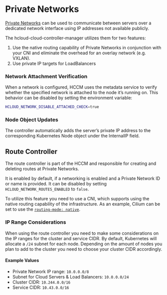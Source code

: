 # Private Networks

[Private Networks](https://docs.hetzner.cloud/#networks) can be used to communicate between servers over a dedicated network interface using IP addresses not available publicly.

The hcloud-cloud-controller-manager utilizes them for two features:

1. Use the native routing capability of Private Networks in conjunction with your CNI and eliminate the overhead for an overlay network (e.g. VXLAN).
2. Use private IP targets for LoadBalancers

### Network Attachment Verification

When a network is configured, HCCM uses the metadata service to verify whether the specified network is attached to the node it’s running on. This behavior can be disabled by setting the environment variable:

```bash
HCLOUD_NETWORK_DISABLE_ATTACHED_CHECK=true
```

### Node Object Updates

The controller automatically adds the server’s private IP address to the corresponding Kubernetes Node object under the InternalIP field.

## Route Controller

The route controller is part of the HCCM and responsible for creating and deleting routes at Private Networks.

It is enabled by default, if a networking is enabled and a Private Network ID or name is provided. It can be disabled by setting `HCLOUD_NETWORK_ROUTES_ENABLED` to `false`.

To utilize this feature you need to use a CNI, which supports using the native routing capability of the infrastructure. As an example, Cilium can be set to use the [`routing-mode: native`](https://docs.cilium.io/en/stable/network/concepts/routing/#native-routing).

### IP Range Considerations

When using the route controller you need to make some considerations on the IP ranges for the cluster and service CIDR. By default, Kubernetes will allocate a `/24` subnet for each node. Depending on the amount of nodes you plan to add to the cluster you need to choose your cluster CIDR accordingly.

#### Example Values

- Private Network IP range: `10.0.0.0/8`
- Subnet for Cloud Servers & Load Balancers: `10.0.0.0/24`
- Cluster CIDR: `10.244.0.0/16`
- Service CIDR: `10.43.0.0/16`
